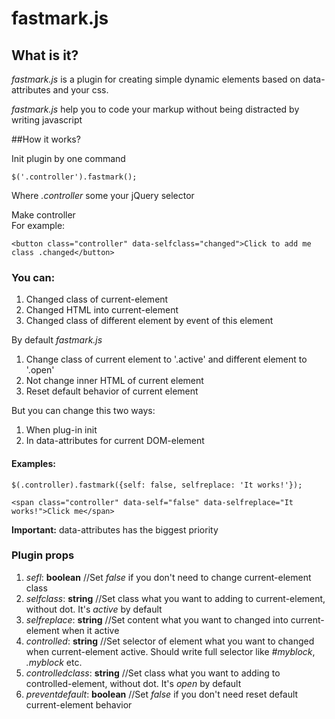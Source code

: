 # fastmark.js

## What is it?

*fastmark.js* is a plugin for creating simple dynamic elements based on data-attributes and your css.

*fastmark.js* help you to code your markup without being distracted by writing javascript

##How it works?

Init plugin by one command

`$('.controller').fastmark();`

Where *.controller* some your jQuery selector

Make controller  
For example:

`<button class="controller" data-selfclass="changed">Click to add me class .changed</button>`

### You can:

1. Changed class of current-element
2. Changed HTML into current-element
3. Changed class of different element by event of this element

By default *fastmark.js* 

1. Change class of current element to '.active' and different element to '.open'
2. Not change inner HTML of current element
3. Reset default behavior of current element

But you can change this two ways:

1. When plug-in init
2. In data-attributes for current DOM-element

#### Examples:

`$(.controller).fastmark({self: false, selfreplace: 'It works!'});`

`<span class="controller" data-self="false" data-selfreplace="It works!">Click me</span>`

**Important:** data-attributes has the biggest priority

### Plugin props
1. *sefl*: **boolean** //Set *false* if you don't need to change current-element class
2. *selfclass*: **string** //Set class what you want to adding to current-element, without dot. It's *active* by default
3. *selfreplace*: **string** //Set content what you want to changed into current-element when it active
4. *controlled*: **string** //Set selector of element what you want to changed when current-element active. Should write full selector like *#myblock*, *.myblock* etc.
5. *controlledclass*: **string** //Set class what you want to adding to controlled-element, without dot. It's *open* by default
6. *preventdefault*: **boolean** //Set *false* if you don't need reset default current-element behavior
